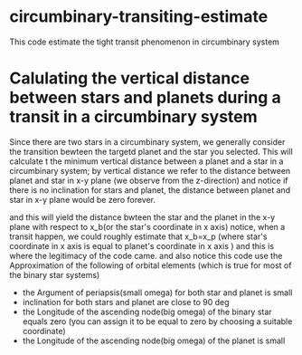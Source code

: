 # circumbinary-transiting-estimate
This code estimate the tight transit phenomenon in circumbinary system


# Calulating the vertical distance between stars and planets during a transit in a circumbinary system
Since there are two stars in a circumbinary system, we generally consider the transition bewteen the targetd planet and the star you selected.
This will calculate t the minimum vertical distance between a planet and a star in a circumbinary system; by vertical distance we refer to the distance between planet and star in x-y plane (we observe from the z-direction) and notice if there is no inclination for stars and planet, the distance between planet and star in x-y plane would be zero forever.

and this will yield the distance bwteen the star and the planet in the x-y plane with respect to x_b(or the star's coordinate in x axis)
notice, when a transit happen, we could roughly estimate that x_b=x_p (where star's coordinate in x axis  is equal to planet's coordinate in x axis ) and this is where the legitimacy of the code came. and also notice this code use the Approximation of the following of orbital elements (which is true for most of the binary star systems)
* the Argument of periapsis(small omega) for both star and planet is small 
* inclination for both stars and planet are close to  90 deg
* the Longitude of the ascending node(big omega) of the binary star equals zero (you can assign it to be equal to zero by choosing a suitable coordinate)
* the Longitude of the ascending node(big omega) of the planet is small
